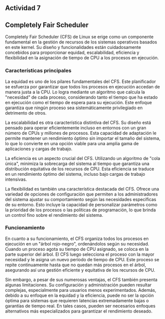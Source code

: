 ## Actividad 7

## Completely Fair Scheduler

Completely Fair Scheduler (CFS) de Linux se erige como un componente fundamental en la gestión de recursos de los sistemas operativos basados en este kernel. Su diseño y funcionalidades están cuidadosamente concebidos para proporcionar equidad, escalabilidad, eficiencia y flexibilidad en la asignación de tiempo de CPU a los procesos en ejecución.

### Características principales

La equidad es uno de los pilares fundamentales del CFS. Este planificador se esfuerza por garantizar que todos los procesos en ejecución accedan de manera justa a la CPU. Lo logra mediante un algoritmo que calcula la "necesidad" de cada proceso, considerando tanto el tiempo que ha estado en ejecución como el tiempo de espera para su ejecución. Este enfoque garantiza que ningún proceso sea sistemáticamente privilegiado en detrimento de otros.

La escalabilidad es otra característica distintiva del CFS. Su diseño está pensado para operar eficientemente incluso en entornos con un gran número de CPUs y millones de procesos. Esta capacidad de adaptación le permite mantener un rendimiento óptimo sin importar el tamaño del sistema, lo que lo convierte en una opción viable para una amplia gama de aplicaciones y cargas de trabajo.

La eficiencia es un aspecto crucial del CFS. Utilizando un algoritmo de "cola única", minimiza la sobrecarga del sistema al tiempo que garantiza una distribución equitativa de los recursos de CPU. Esta eficiencia se traduce en un rendimiento óptimo del sistema, incluso bajo cargas de trabajo intensivas.

La flexibilidad es también una característica destacada del CFS. Ofrece una variedad de opciones de configuración que permiten a los administradores del sistema ajustar su comportamiento según las necesidades específicas de su entorno. Esto incluye la capacidad de personalizar parámetros como la prioridad de los procesos o las políticas de programación, lo que brinda un control fino sobre el rendimiento del sistema.

### Funcionamiento

En cuanto a su funcionamiento, el CFS organiza todos los procesos en ejecución en un "árbol rojo-negro", ordenándolos según su necesidad. Cuando un proceso agota su tiempo de CPU asignado, se coloca en la parte superior del árbol. El CFS luego selecciona el proceso con la mayor necesidad y le asigna un nuevo período de tiempo de CPU. Este proceso se repite continuamente hasta que no quedan más procesos en el árbol, asegurando así una gestión eficiente y equitativa de los recursos de CPU.

Sin embargo, a pesar de sus numerosas ventajas, el CFS también presenta algunas limitaciones. Su configuración y administración pueden resultar complejas, especialmente para usuarios menos experimentados. Además, debido a su enfoque en la equidad y la eficiencia, puede no ser la opción óptima para sistemas que requieren latencias extremadamente bajas o garantías de tiempo real. En tales casos, pueden ser necesarios enfoques alternativos más especializados para garantizar el rendimiento deseado.
